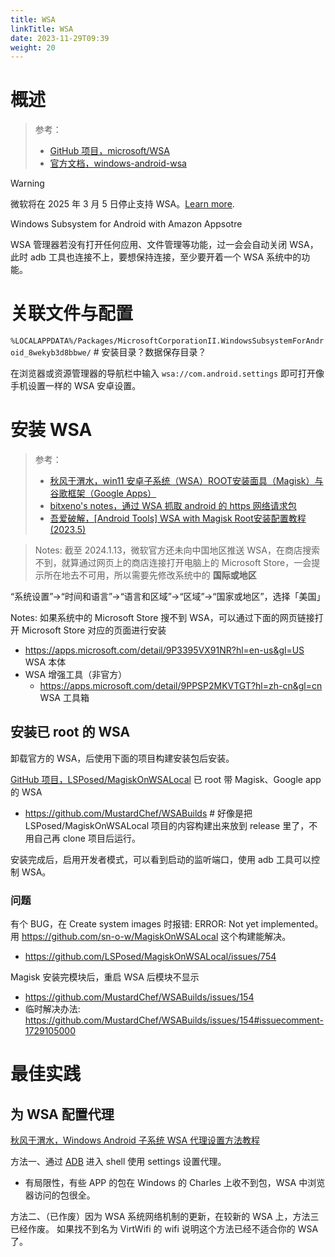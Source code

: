 ```yaml
---
title: WSA
linkTitle: WSA
date: 2023-11-29T09:39
weight: 20
---
```


# 概述

> 参考：
>
> - [GitHub 项目，microsoft/WSA](https://github.com/microsoft/WSA)
> - [官方文档，windows-android-wsa](https://learn.microsoft.com/zh-cn/windows/android/wsa/)

> [!Warning]
> 微软将在 2025 年 3 月 5 日停止支持 WSA。[Learn more](https://learn.microsoft.com/en-us/windows/android/wsa/).

Windows Subsystem for Android with Amazon Appsotre

WSA 管理器若没有打开任何应用、文件管理等功能，过一会会自动关闭 WSA，此时 adb 工具也连接不上，要想保持连接，至少要开着一个 WSA 系统中的功能。

# 关联文件与配置

`%LOCALAPPDATA%/Packages/MicrosoftCorporationII.WindowsSubsystemForAndroid_8wekyb3d8bbwe/` # 安装目录？数据保存目录？

在浏览器或资源管理器的导航栏中输入 `wsa://com.android.settings` 即可打开像手机设置一样的 WSA 安卓设置。

# 安装 WSA

> 参考：
>
> - [秋风于渭水，win11 安卓子系统（WSA）ROOT安装面具（Magisk）与谷歌框架（Google Apps）](https://www.tjsky.net/tutorial/384)
> - [bitxeno's notes，通过 WSA 抓取 android 的 https 网络请求包](https://blog.xenori.com/2023/05/capture-android-https-network-packet-with-wsa/)
> - [吾爱破解，[Android Tools] WSA with Magisk Root安装配置教程(2023.5)](https://www.52pojie.cn/thread-1790633-1-1.html)

> Notes: 截至 2024.1.13，微软官方还未向中国地区推送 WSA，在商店搜索不到，就算通过网页上的商店连接打开电脑上的 Microsoft Store，一会提示所在地去不可用，所以需要先修改系统中的 **国际或地区**

“系统设置”→“时间和语言”→“语言和区域”→“区域”→“国家或地区”，选择「美国」

Notes: 如果系统中的 Microsoft Store 搜不到 WSA，可以通过下面的网页链接打开 Microsoft Store 对应的页面进行安装

- https://apps.microsoft.com/detail/9P3395VX91NR?hl=en-us&gl=US WSA 本体
- WSA 增强工具（非官方）
  - https://apps.microsoft.com/detail/9PPSP2MKVTGT?hl=zh-cn&gl=cn WSA 工具箱

## 安装已 root 的 WSA

卸载官方的 WSA，后使用下面的项目构建安装包后安装。

 [GitHub 项目，LSPosed/MagiskOnWSALocal](https://github.com/LSPosed/MagiskOnWSALocal ) 已 root 带 Magisk、Google app 的 WSA

- https://github.com/MustardChef/WSABuilds # 好像是把 LSPosed/MagiskOnWSALocal  项目的内容构建出来放到 release 里了，不用自己再 clone 项目后运行。

安装完成后，启用开发者模式，可以看到启动的监听端口，使用 adb 工具可以控制 WSA。

### 问题

有个 BUG，在 Create system images 时报错: ERROR: Not yet implemented。用 https://github.com/sn-o-w/MagiskOnWSALocal 这个构建能解决。

- https://github.com/LSPosed/MagiskOnWSALocal/issues/754

Magisk 安装完模块后，重启 WSA 后模块不显示

- https://github.com/MustardChef/WSABuilds/issues/154
- 临时解决办法: https://github.com/MustardChef/WSABuilds/issues/154#issuecomment-1729105000

# 最佳实践

## 为 WSA 配置代理

[秋风于渭水，Windows Android 子系统 WSA 代理设置方法教程](https://www.tjsky.net/tutorial/391)

方法一、通过 [ADB](/docs/Mobile%20device/Android%20MGMT/ADB.md) 进入 shell 使用 settings 设置代理。

- 有局限性，有些 APP 的包在 Windows 的 Charles 上收不到包，WSA 中浏览器访问的包很全。

方法二、（已作废）因为 WSA 系统网络机制的更新，在较新的 WSA 上，方法三已经作废。  如果找不到名为 VirtWifi 的 wifi 说明这个方法已经不适合你的 WSA 了。
